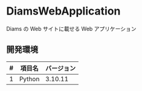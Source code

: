 # DiamsWebApplication

Diams の Web サイトに載せる Web アプリケーション

## 開発環境

|   # | 項目名 | バージョン |
| --: | ------ | ---------- |
|   1 | Python | 3.10.11    |
